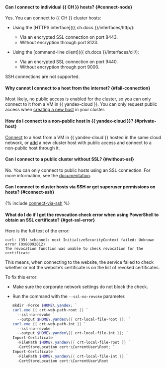 #### Can I connect to individual {{ CH }} hosts? {#connect-node}

Yes. You can connect to {{ CH }} cluster hosts:

* Using the [HTTPS interface]({{ ch.docs }}/interfaces/http/):
    * Via an encrypted SSL connection on port 8443.
    * Without encryption through port 8123.

* Using the [command-line client]({{ ch.docs }}/interfaces/cli/):
    * Via an encrypted SSL connection on port 9440.
    * Without encryption through port 9000.

SSH connections are not supported.

#### Why cannot I connect to a host from the internet? {#fail-connection}

Most likely, no public access is enabled for the cluster, so you can only connect to it from a VM in {{ yandex-cloud }}. You can only request public access when [creating a new host](../../managed-clickhouse/concepts/network.md#public-access-to-a-host) in your cluster.

#### How do I connect to a non-public host in {{ yandex-cloud }}? {#private-host}

[Connect](../../managed-clickhouse/operations/connect/clients.md) to a host from a VM in {{ yandex-cloud }} hosted in the same cloud network, or [add](../../managed-clickhouse/operations/hosts.md#add-host) a new cluster host with public access and connect to a non-public host through it.

#### Can I connect to a public cluster without SSL? {#without-ssl}

No. You can only connect to public hosts using an SSL connection. For more information, see the [documentation](../../managed-clickhouse/operations/connect/index.md).

#### Can I connect to cluster hosts via SSH or get superuser permissions on hosts? {#connect-ssh}

{% include [connect-via-ssh](../../_includes/mdb/connect-via-ssh.md) %}

#### What do I do if I get the revocation check error when using PowerShell to obtain an SSL certificate? {#get-ssl-error}

Here is the full text of the error:

```text
curl: (35) schannel: next InitializeSecurityContext failed: Unknown error (0x80092012)
The revocation function was unable to check revocation for the certificate
```
This means, when connecting to the website, the service failed to check whether or not the website’s certificate is on the list of revoked certificates.

To fix this error:

* Make sure the corporate network settings do not block the check.
* Run the command with the `--ssl-no-revoke` parameter.

    ```powershell
    mkdir -Force $HOME\.yandex; `
    curl.exe {{ crt-web-path-root }} `
      --ssl-no-revoke `
      --output $HOME\.yandex\{{ crt-local-file-root }}; `
    curl.exe {{ crt-web-path-int }} `
      --ssl-no-revoke `
      --output $HOME\.yandex\{{ crt-local-file-int }}; `
    Import-Certificate `
      -FilePath $HOME\.yandex\{{ crt-local-file-root }} `
      -CertStoreLocation cert:\CurrentUser\Root; `
    Import-Certificate `
      -FilePath $HOME\.yandex\{{ crt-local-file-int }} `
      -CertStoreLocation cert:\CurrentUser\Root
    ```

